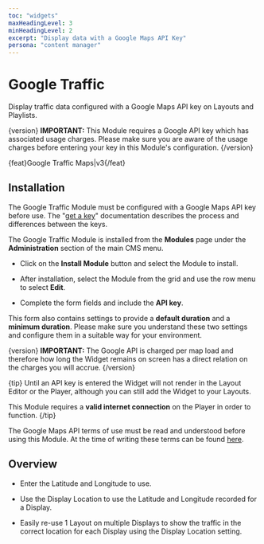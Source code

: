 ```yaml
---
toc: "widgets"
maxHeadingLevel: 3
minHeadingLevel: 2
excerpt: "Display data with a Google Maps API Key"
persona: "content manager"
---
```


# Google Traffic

Display traffic data configured with a Google Maps API key on Layouts and Playlists.

{version}
**IMPORTANT:** This Module requires a Google API key which has associated usage charges. Please make sure you are aware of the usage charges before entering your key in this Module's configuration.
{/version}

{feat}Google Traffic Maps|v3{/feat}

## Installation

The Google Traffic Module must be configured with a Google Maps API key before use. The "[get a key](https://developers.google.com/maps/documentation/javascript/get-api-key)" documentation describes the process and differences between the keys.

The Google Traffic Module is installed from the **Modules** page under the **Administration** section of the main CMS menu. 

- Click on the **Install Module** button and select the Module to install.
- After installation, select the Module from the grid and use the row menu to select **Edit**.

- Complete the form fields and include the **API key**. 

This form also contains settings to provide a **default duration** and a **minimum duration**. Please make sure you understand these two settings and configure them in a suitable way for your environment.

{version}
**IMPORTANT:** The Google API is charged per map load and therefore how long the Widget remains on screen has a direct relation on the charges you will accrue.
{/version}

{tip}
Until an API key is entered the Widget will not render in the Layout Editor or the Player, although you can still add the Widget to your Layouts.

This Module requires a **valid internet connection** on the Player in order to function.
{/tip}

The Google Maps API terms of use must be read and understood before using this Module. At the time of writing these terms can be found [here](https://developers.google.com/maps/terms).

## Overview

- Enter the Latitude and Longitude to use.

- Use the Display Location to use the Latitude and Longitude recorded for a Display.

- Easily re-use 1 Layout on multiple Displays to show the traffic in the correct location for each Display using the Display Location setting.

  

  





